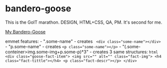 # bandero-goose
This is the GoIT marathon. DESIGN, HTML+CSS, QA, PM. It's second for me.

[My Bandero-Goose](https://bandero-goose.netlify.app/)

emmet features:
    - ".some-name" - creates  ``` <div class="some-name"></div>```
    - "p.some-name" - creates  ```<p class="some-name"></p>```
    - "(.some-conteiner>img.some-img+p.some-p)*3" - creates 3 same structures:
    ```html 
    <div class="goose-fact-item">
        <img src="" alt="" class="fact-img">
        <h4 class="fact-tittle"></h4>
        <p class="fact-descr"></p>
    </div>
    ```
